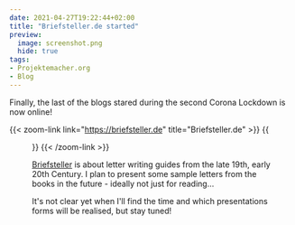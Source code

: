 ```yaml
---
date: 2021-04-27T19:22:44+02:00
title: "Briefsteller.de started"
preview:
  image: screenshot.png
  hide: true
tags:
- Projektemacher.org
- Blog
---
```


Finally, the last of the blogs stared during the second Corona Lockdown is now online!

<!--more-->

{{< zoom-link link="https://briefsteller.de" title="Briefsteller.de" >}}
    {{<figure src="screenshot.png" alt="Screenshot Briefsteller.de" class="post-image">}}
{{< /zoom-link >}}

[Briefsteller](https://briefsteller.de) is about letter writing guides from the late 19th, early 20th Century. I plan to present some sample letters from the books in the future - ideally not just for reading...

It's not clear yet when I'll find the time and which presentations forms will be realised, but stay tuned!
